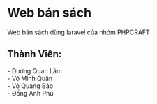 # Web bán sách

<p> Web bán sách dùng laravel của nhóm PHPCRAFT </p>

## Thành Viên:

<p> - Dương Quan Lãm <br>
    - Võ Minh Quân <br>
    - Võ Quang Bảo <br>
    - Đồng Anh Phú <br>
</p>
